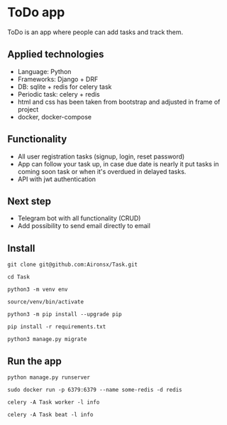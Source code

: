# ToDo app

ToDo is an app where people can add tasks and track them.


## Applied technologies

- Language: Python
- Frameworks: Django + DRF
- DB: sqlite + redis for celery task
- Periodic task: celery + redis
- html and css has been taken from bootstrap and adjusted in frame of project
- docker, docker-compose

## Functionality

- All user registration tasks (signup, login, reset password)
- App can follow your task up, in case due date is nearly it put tasks in 
  coming soon task or when it's overdued in delayed tasks.
- API with jwt authentication

## Next step

- Telegram bot with all functionality (CRUD)
- Add possibility to send email directly to email

## Install

```
git clone git@github.com:Aironsx/Task.git
```
```
cd Task
```
```
python3 -m venv env
```
```
source/venv/bin/activate
```
```
python3 -m pip install --upgrade pip
```    
```
pip install -r requirements.txt
```   
```
python3 manage.py migrate
```       
    
## Run the app
```
python manage.py runserver
```
```
sudo docker run -p 6379:6379 --name some-redis -d redis
```
```
celery -A Task worker -l info
```
```
celery -A Task beat -l info
```
